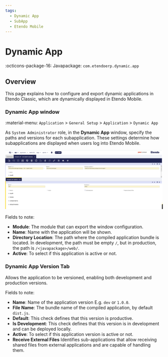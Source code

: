 ```yaml
---
tags:
  - Dynamic App
  - SubApp
  - Etendo Mobile
---
```

# Dynamic App 
:octicons-package-16: Javapackage: `com.etendoerp.dynamic.app`

## Overview
This page explains how to configure and export dynamic applications in Etendo Classic, which are dynamically displayed in Etendo Mobile.

### Dynamic App window
:material-menu: `Application` > `General Setup` > `Application` > `Dynamic App`

As `System Administrator` role, in the **Dynamic App** window, specify the paths and versions for each subapplication. These settings determine how subapplications are displayed when users log into Etendo Mobile.

![](../../../../assets/developer-guide/etendo-classic/bundles/platform/dynamic-app/dynamic-app.png)

Fields to note:

- **Module**: The module that can export the window configuration.
- **Name**: Name with the application will be shown.
- **Directory Location**: The path where the compiled application bundle is located. In development, the path must be empty `/`, but in production, the path is `/<javapackage>/web/`.
- **Active**: To select if this application is active or not.

### Dynamic App Version Tab 
Allows the application to be versioned, enabling both development and production versions.

Fields to note:

- **Name**: Name of the application version E.g. `dev` or `1.0.0`.
- **File Name**: The bundle name of the compiled application, by default `dist.js`.
- **Default**: This check defines that this version is productive.
- **Is Development**: This check defines that this version is in development and can be deployed locally.
- **Active**: To select if this application version is active or not.
- **Receive External Files** Identifies sub-applications that allow receiving shared files from external applications and are capable of handling them.
